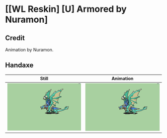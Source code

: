 # [\[WL Reskin\] \[U\] Armored by Nuramon]

## Credit

Animation by Nuramon.
	
## Handaxe

| Still | Animation |
| :---: | :-------: |
| ![Handaxe still](./Handaxe_000.png) | ![Handaxe animation](./Handaxe.gif) |
